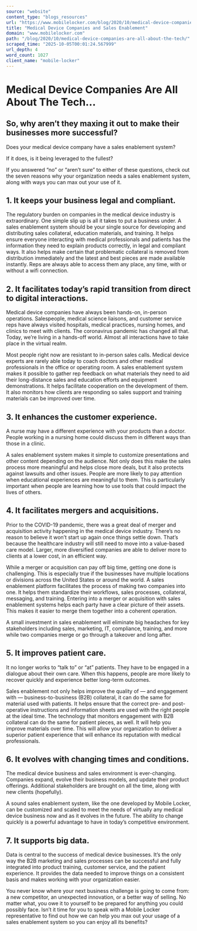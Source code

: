 ```yaml
---
source: "website"
content_type: "blogs_resources"
url: "https://www.mobilelocker.com/blog/2020/10/medical-device-companies-are-all-about-the-tech/"
title: "Medical Device Companies and Sales Enablement"
domain: "www.mobilelocker.com"
path: "/blog/2020/10/medical-device-companies-are-all-about-the-tech/"
scraped_time: "2025-10-05T00:01:24.567999"
url_depth: 4
word_count: 1027
client_name: "mobile-locker"
---
```


# Medical Device Companies Are All About The Tech…

## So, why aren’t they maxing it out to make their businesses more successful?

Does your medical device company have a sales enablement system?

If it does, is it being leveraged to the fullest?

If you answered “no” or “aren’t sure” to either of these questions, check out the seven reasons why your organization needs a sales enablement system, along with ways you can max out your use of it.

## 1. It keeps your business legal and compliant. 

The regulatory burden on companies in the medical device industry is extraordinary. One simple slip up is all it takes to put a business under. A sales enablement system should be your single source for developing and distributing sales collateral, education materials, and training. It helps ensure everyone interacting with medical professionals and patients has the information they need to explain products correctly, in legal and compliant ways. It also helps make certain that problematic collateral is removed from distribution immediately and the latest and best pieces are made available instantly. Reps are always able to access them any place, any time, with or without a wifi connection.

## 2. It facilitates today’s rapid transition from direct to digital interactions.

Medical device companies have always been hands-on, in-person operations. Salespeople, medical science liaisons, and customer service reps have always visited hospitals, medical practices, nursing homes, and clinics to meet with clients. The coronavirus pandemic has changed all that. Today, we’re living in a hands-off world. Almost all interactions have to take place in the virtual realm.

Most people right now are resistant to in-person sales calls. Medical device experts are rarely able today to coach doctors and other medical professionals in the office or operating room. A sales enablement system makes it possible to gather rep feedback on what materials they need to aid their long-distance sales and education efforts and equipment demonstrations. It helps facilitate cooperation on the development of them. It also monitors how clients are responding so sales support and training materials can be improved over time.

## 3. It enhances the customer experience.

A nurse may have a different experience with your products than a doctor. People working in a nursing home could discuss them in different ways than those in a clinic.

A sales enablement system makes it simple to customize presentations and other content depending on the audience. Not only does this make the sales process more meaningful and helps close more deals, but it also protects against lawsuits and other issues. People are more likely to pay attention when educational experiences are meaningful to them. This is particularly important when people are learning how to use tools that could impact the lives of others.

## 4. It facilitates mergers and acquisitions. 

Prior to the COVID-19 pandemic, there was a great deal of merger and acquisition activity happening in the medical device industry. There’s no reason to believe it won’t start up again once things settle down. That’s because the healthcare industry will still need to move into a value-based care model. Larger, more diversified companies are able to deliver more to clients at a lower cost, in an efficient way.

While a merger or acquisition can pay off big time, getting one done is challenging. This is especially true if the businesses have multiple locations or divisions across the United States or around the world. A sales enablement platform facilitates the process of making two companies into one. It helps them standardize their workflows, sales processes, collateral, messaging, and training. Entering into a merger or acquisition with sales enablement systems helps each party have a clear picture of their assets. This makes it easier to merge them together into a coherent operation.

A small investment in sales enablement will eliminate big headaches for key stakeholders including sales, marketing, IT, compliance, training, and more while two companies merge or go through a takeover and long after.

## 5. It improves patient care.

It no longer works to “talk to” or “at” patients. They have to be engaged in a dialogue about their own care. When this happens, people are more likely to recover quickly and experience better long-term outcomes.

Sales enablement not only helps improve the quality of — and engagement with — business-to-business (B2B) collateral, it can do the same for material used with patients. It helps ensure that the correct pre- and post-operative instructions and information sheets are used with the right people at the ideal time. The technology that monitors engagement with B2B collateral can do the same for patient pieces, as well. It will help you improve materials over time. This will allow your organization to deliver a superior patient experience that will enhance its reputation with medical professionals.

## 6. It evolves with changing times and conditions.

The medical device business and sales environment is ever-changing. Companies expand, evolve their business models, and update their product offerings. Additional stakeholders are brought on all the time, along with new clients (hopefully). 

A sound sales enablement system, like the one developed by Mobile Locker, can be customized and scaled to meet the needs of virtually any medical device business now and as it evolves in the future. The ability to change quickly is a powerful advantage to have in today’s competitive environment.

## 7. It supports big data.

Data is central to the success of medical device businesses. It’s the only way the B2B marketing and sales processes can be successful and fully integrated into product training, customer service, and the patient experience. It provides the data needed to improve things on a consistent basis and makes working with your organization easier.

You never know where your next business challenge is going to come from: a new competitor, an unexpected innovation, or a better way of selling. No matter what, you owe it to yourself to be prepared for anything you could possibly face. Isn’t it time for you to speak with a Mobile Locker representative to find out how we can help you max out your usage of a sales enablement system so you can enjoy all its benefits?